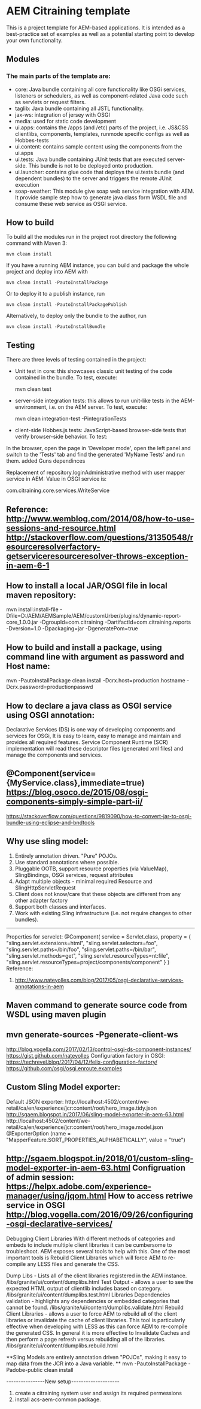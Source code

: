 # AEM Citraining template

This is a project template for AEM-based applications. It is intended as a best-practice set of examples as well as a potential starting point to develop your own functionality.

## Modules

### The main parts of the template are:

* core: Java bundle containing all core functionality like OSGi services, listeners or schedulers, as well as component-related Java code such as servlets or request filters.
* taglib: Java bundle containing all JSTL functionality.
* jax-ws: integration of jersey with OSGI
* media: used for static code development 
* ui.apps: contains the /apps (and /etc) parts of the project, i.e. JS&CSS clientlibs, components, templates, runmode specific configs as well as Hobbes-tests
* ui.content: contains sample content using the components from the ui.apps
* ui.tests: Java bundle containing JUnit tests that are executed server-side. This bundle is not to be deployed onto production.
* ui.launcher: contains glue code that deploys the ui.tests bundle (and dependent bundles) to the server and triggers the remote JUnit execution
* soap-weather: This module give soap web service integration with AEM. It provide sample step how to generate java class form WSDL file and consume these web service as OSGI service.   

## How to build

To build all the modules run in the project root directory the following command with Maven 3:

    mvn clean install

If you have a running AEM instance, you can build and package the whole project and deploy into AEM with  

    mvn clean install -PautoInstallPackage
    
Or to deploy it to a publish instance, run

    mvn clean install -PautoInstallPackagePublish
    
Alternatively, to deploy only the bundle to the author, run

    mvn clean install -PautoInstallBundle

## Testing

There are three levels of testing contained in the project:

* Unit test in core: this showcases classic unit testing of the code contained in the bundle. To test, execute:

    mvn clean test

* server-side integration tests: this allows to run unit-like tests in the AEM-environment, i.e. on the AEM server. To test, execute:

    mvn clean integration-test -PintegrationTests

* client-side Hobbes.js tests: JavaScript-based browser-side tests that verify browser-side behavior. To test:

In the browser, open the page in 'Developer mode', open the left panel and switch to the 'Tests' tab and find the generated 'MyName Tests' and run them.
	added Guns dependinces

Replacement of repository.loginAdministrative method with user mapper service in AEM:
Value in OSGI service is:

com.citraining.core.services.WriteService

Reference:
http://www.wemblog.com/2014/08/how-to-use-sessions-and-resource.html
http://stackoverflow.com/questions/31350548/resourceresolverfactory-getserviceresourceresolver-throws-exception-in-aem-6-1
---------------------

## How to install a local JAR/OSGI file in local maven repository:
mvn install:install-file -Dfile=D:/AEM/AEMSample/AEM/customUrber/plugins/dynamic-report-core_1.0.0.jar -DgroupId=com.citraining -DartifactId=com.citraining.reports -Dversion=1.0 -Dpackaging=jar -DgeneratePom=true

## How to build and install a package, using command line with argument as password and Host name: 
mvn -PautoInstallPackage clean install -Dcrx.host=production.hostname -Dcrx.password=productionpasswd

## How to declare a java class as OSGI service using OSGI annotation:
Declarative Services (DS) is one way of developing components and services for OSGi, It is easy to learn, easy to manage and maintain and provides all required features.
Service Component Runtime (SCR) implementation will read these descriptor files (generated xml files) and manage the components and services.

@Component(service={MyService.class},immediate=true)
https://blog.osoco.de/2015/08/osgi-components-simply-simple-part-ii/
----------------
https://stackoverflow.com/questions/9819090/how-to-convert-jar-to-osgi-bundle-using-eclipse-and-bndtools

## Why use sling model:
1. Entirely annotation driven. "Pure" POJOs.
2. Use standard annotations where possible.
3. Pluggable OOTB, support resource properties (via ValueMap), SlingBindings, OSGi services, request attributes
4. Adapt multiple objects - minimal required Resource and SlingHttpServletRequest
5. Client does not know/care that these objects are different from any other adapter factory
6. Support both classes and interfaces.
7. Work with existing Sling infrastructure (i.e. not require changes to other bundles).
-----------------------------------------
Properties for servelet:
@Component(
    service = Servlet.class,
    property = {
        "sling.servlet.extensions=html",
        "sling.servlet.selectors=foo",
        "sling.servlet.paths=/bin/foo",
        "sling.servlet.paths=/bin/bar",
        "sling.servlet.methods=get",
        "sling.servlet.resourceTypes=nt:file",
        "sling.servlet.resourceTypes=project/components/component"
    }
)
Reference:
1. http://www.nateyolles.com/blog/2017/05/osgi-declarative-services-annotations-in-aem

## Maven command to generate source code from WSDL using maven plugin
mvn generate-sources -Pgenerate-client-ws
-------------------------------------------------
http://blog.vogella.com/2017/02/13/control-osgi-ds-component-instances/
https://gist.github.com/nateyolles
Configuration factory in OSGI: 
https://techrevel.blog/2017/04/12/felix-configuration-factory/
https://github.com/osgi/osgi.enroute.examples

## Custom Sling Model exporter:
Default JSON exporter: http://localhost:4502/content/we-retail/ca/en/experience/jcr:content/root/hero_image.tidy.json
http://sgaem.blogspot.in/2017/06/sling-model-exporter-in-aem-63.html
http://localhost:4502/content/we-retail/ca/en/experience/jcr:content/root/hero_image.model.json
@ExporterOption (name = "MapperFeature.SORT_PROPERTIES_ALPHABETICALLY", value = "true")

http://sgaem.blogspot.in/2018/01/custom-sling-model-exporter-in-aem-63.html
Configruation of admin session:
https://helpx.adobe.com/experience-manager/using/jqom.html
How to access retriwe service in OSGI 
http://blog.vogella.com/2016/09/26/configuring-osgi-declarative-services/
---------------------
Debugging Client Libraries
With different methods of categories and embeds to include multiple client libraries it can be cumbersome to troubleshoot. AEM exposes several tools to help with this. One of the most important tools is Rebuild Client Libraries which will force AEM to re-compile any LESS files and generate the CSS. 

Dump Libs - Lists all of the client libraries registered in the AEM instance. <host>/libs/granite/ui/content/dumplibs.html
Test Output - allows a user to see the expected HTML output of clientlib includes based on category. <host>/libs/granite/ui/content/dumplibs.test.html
Libraries Dependencies validation - highlights any dependencies or embedded categories that cannot be found. <host>/libs/granite/ui/content/dumplibs.validate.html
Rebuild Client Libraries - allows a user to force AEM to rebuild all of the client libraries or invalidate the cache of client libraries. This tool is particularly effective when developing with LESS as this can force AEM to re-compile the generated CSS. In general it is more effective to Invalidate Caches and then perform a page refresh versus rebuilding all of the libraries. <host>/libs/granite/ui/content/dumplibs.rebuild.html

**Sling Models are entirely annotation driven "POJOs", making it easy to map data from the JCR into a Java variable.
** mvn -PautoInstallPackage -Padobe-public clean install

----------------New setup--------------------
1. create a citraining system user and assign its required permessions
2. install acs-aem-common package. 
